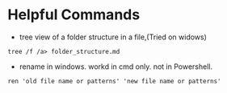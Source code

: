 # Helpful Commands

* tree view of a folder structure in a file,(Tried on widows)
```
tree /f /a> folder_structure.md
```
* rename in windows. workd in cmd only. not in Powershell.
```
ren 'old file name or patterns' 'new file name or patterns'
```
